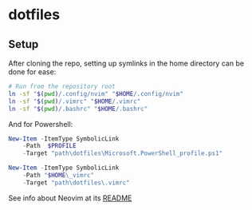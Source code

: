 # dotfiles

## Setup
After cloning the repo, setting up symlinks in the home directory can be done for ease:

```bash
# Run from the repository root
ln -sf "$(pwd)/.config/nvim" "$HOME/.config/nvim"
ln -sf "$(pwd)/.vimrc" "$HOME/.vimrc"
ln -sf "$(pwd)/.bashrc" "$HOME/.bashrc"
```

And for Powershell:
```powershell
New-Item -ItemType SymbolicLink
    -Path  $PROFILE
    -Target "path\dotfiles\Microsoft.PowerShell_profile.ps1"

New-Item -ItemType SymbolicLink
    -Path "$HOME\_vimrc"
    -Target "path\dotfiles\.vimrc"
```

See info about Neovim at its [README](./.config/nvim/README.md)
